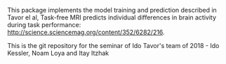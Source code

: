 This package implements the model training and prediction described in Tavor el al,
Task-free MRI predicts individual differences in brain activity during task performance:
http://science.sciencemag.org/content/352/6282/216.

This is the git repository for the seminar of Ido Tavor's team of 2018 - Ido Kessler, Noam Loya and Itay Itzhak
